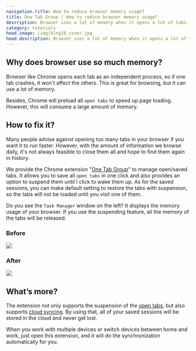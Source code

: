 ```yaml
---
navigation.title: How to reduce browser memory usage?
title: One Tab Group | How to reduce browser memory usage?
description: Browser uses a lot of memory when it opens a lot of tabs. This article provides tips on how to reduce browser memory usage.
category: tutorials
head.image: /img/blog10_cover.jpg
head.description: Browser uses a lot of memory when it opens a lot of tabs. This article provides tips on how to reduce browser memory usage.
---
```


## Why does browser use so much memory?

Browser like Chrome opens each tab as an independent process, so if one tab crashes, it won't affect the others. This is great for browsing, but it can use a lot of memory.

Besides, Chrome will preload all `open tabs` to speed up page loading. However, this will consume a large amount of memory.

## **How to fix it?**

Many people advise against opening too many tabs in your browser if you want it to run faster. However, with the amount of information we browse daily, it's not always feasible to close them all and hope to find them again in history.

We provide the Chrome extension "[One Tab Group](https://chrome.google.com/webstore/detail/one-tab-group-tabtab-grou/lajbajamkpmkmldodfbljkjihppdclbm)" to manage open/saved tabs. It allows you to save all `open tabs` in one click and also provides an option to suspend them until I click to wake them up. As for the saved sessions, you can make default setting to restore the tabs with suspension, so the tabs will not be loaded until you visit one of them.

Do you see the `Task Manager` window on the left? It displays the memory usage of your browser. If you use the suspending feature, all the memory of the tabs will be released.

### **Before**

![](/img/blog10_1.jpg)

### **After**

![](/img/blog10_2.jpg)

## What’s more?

The extension not only supports the suspension of the [open tabs](/blog/how-to-save-your-tabs-and-tab-groups), but also supports [cloud syncing](/blog/how-to-sync-tabs-across-devices-or-browsers). By using that, all of your saved sessions will be stored in the cloud and never get lost.

When you work with multiple devices or switch devices between home and work, just open this extension, and it will do the synchronization automatically for you.
